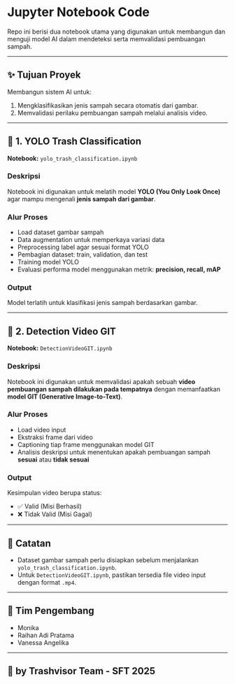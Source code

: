 # Jupyter Notebook Code

Repo ini berisi dua notebook utama yang digunakan untuk membangun dan menguji model AI dalam mendeteksi serta memvalidasi pembuangan sampah.

---

## ✨ Tujuan Proyek
Membangun sistem AI untuk:
1. Mengklasifikasikan jenis sampah secara otomatis dari gambar.  
2. Memvalidasi perilaku pembuangan sampah melalui analisis video.

---

## 🚀 1. YOLO Trash Classification
**Notebook:** `yolo_trash_classification.ipynb`

### Deskripsi
Notebook ini digunakan untuk melatih model **YOLO (You Only Look Once)** agar mampu mengenali **jenis sampah dari gambar**.

### Alur Proses
- Load dataset gambar sampah
- Data augmentation untuk memperkaya variasi data
- Preprocessing label agar sesuai format YOLO
- Pembagian dataset: train, validation, dan test
- Training model YOLO
- Evaluasi performa model menggunakan metrik: **precision, recall, mAP**

### Output
Model terlatih untuk klasifikasi jenis sampah berdasarkan gambar.

---

## 🎥 2. Detection Video GIT
**Notebook:** `DetectionVideoGIT.ipynb`

### Deskripsi
Notebook ini digunakan untuk memvalidasi apakah sebuah **video pembuangan sampah dilakukan pada tempatnya** dengan memanfaatkan **model GIT (Generative Image-to-Text)**.

### Alur Proses
- Load video input
- Ekstraksi frame dari video
- Captioning tiap frame menggunakan model GIT
- Analisis deskripsi untuk menentukan apakah pembuangan sampah **sesuai** atau **tidak sesuai**

### Output
Kesimpulan video berupa status:
- ✅ Valid (Misi Berhasil)
- ❌ Tidak Valid (Misi Gagal)

---

## 📌 Catatan
- Dataset gambar sampah perlu disiapkan sebelum menjalankan `yolo_trash_classification.ipynb`.
- Untuk `DetectionVideoGIT.ipynb`, pastikan tersedia file video input dengan format `.mp4`.

---

## 👥 Tim Pengembang
- Monika
- Raihan Adi Pratama
- Vanessa Angelika

---

## 📜 by Trashvisor Team - SFT 2025